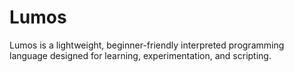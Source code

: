 # Lumos
Lumos is a lightweight, beginner-friendly interpreted programming language designed for learning, experimentation, and scripting.
